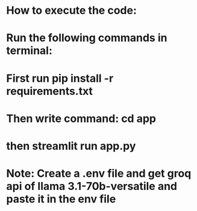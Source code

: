 # How to execute the code:

# Run the following commands in  terminal:

# First run pip install -r requirements.txt

# Then write command: cd app

# then streamlit run app.py

# Note: Create a .env file and get groq api of llama 3.1-70b-versatile and paste it in the env file

